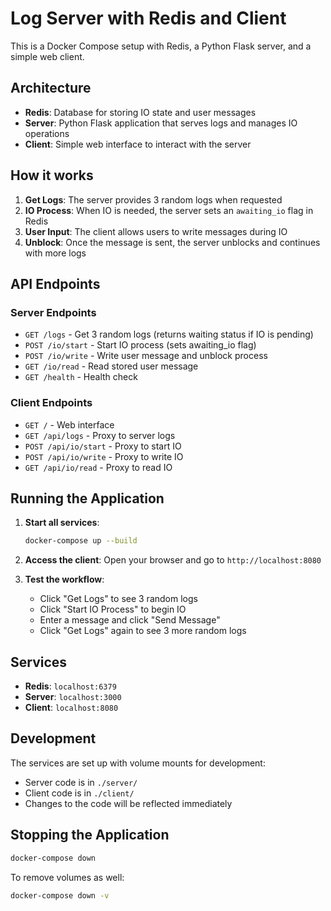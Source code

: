 # Log Server with Redis and Client

This is a Docker Compose setup with Redis, a Python Flask server, and a simple web client.

## Architecture

- **Redis**: Database for storing IO state and user messages
- **Server**: Python Flask application that serves logs and manages IO operations
- **Client**: Simple web interface to interact with the server

## How it works

1. **Get Logs**: The server provides 3 random logs when requested
2. **IO Process**: When IO is needed, the server sets an `awaiting_io` flag in Redis
3. **User Input**: The client allows users to write messages during IO
4. **Unblock**: Once the message is sent, the server unblocks and continues with more logs

## API Endpoints

### Server Endpoints

- `GET /logs` - Get 3 random logs (returns waiting status if IO is pending)
- `POST /io/start` - Start IO process (sets awaiting_io flag)
- `POST /io/write` - Write user message and unblock process
- `GET /io/read` - Read stored user message
- `GET /health` - Health check

### Client Endpoints

- `GET /` - Web interface
- `GET /api/logs` - Proxy to server logs
- `POST /api/io/start` - Proxy to start IO
- `POST /api/io/write` - Proxy to write IO
- `GET /api/io/read` - Proxy to read IO

## Running the Application

1. **Start all services**:
   ```bash
   docker-compose up --build
   ```

2. **Access the client**:
   Open your browser and go to `http://localhost:8080`

3. **Test the workflow**:
   - Click "Get Logs" to see 3 random logs
   - Click "Start IO Process" to begin IO
   - Enter a message and click "Send Message"
   - Click "Get Logs" again to see 3 more random logs

## Services

- **Redis**: `localhost:6379`
- **Server**: `localhost:3000`
- **Client**: `localhost:8080`

## Development

The services are set up with volume mounts for development:
- Server code is in `./server/`
- Client code is in `./client/`
- Changes to the code will be reflected immediately

## Stopping the Application

```bash
docker-compose down
```

To remove volumes as well:
```bash
docker-compose down -v
``` 